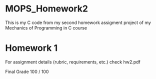# MOPS_Homework2
This is my C code from my second homework assigment project of my Mechanics of Programming in C course

# Homework 1
For assignment details (rubric, requirements, etc.) check hw2.pdf

Final Grade 100 / 100
